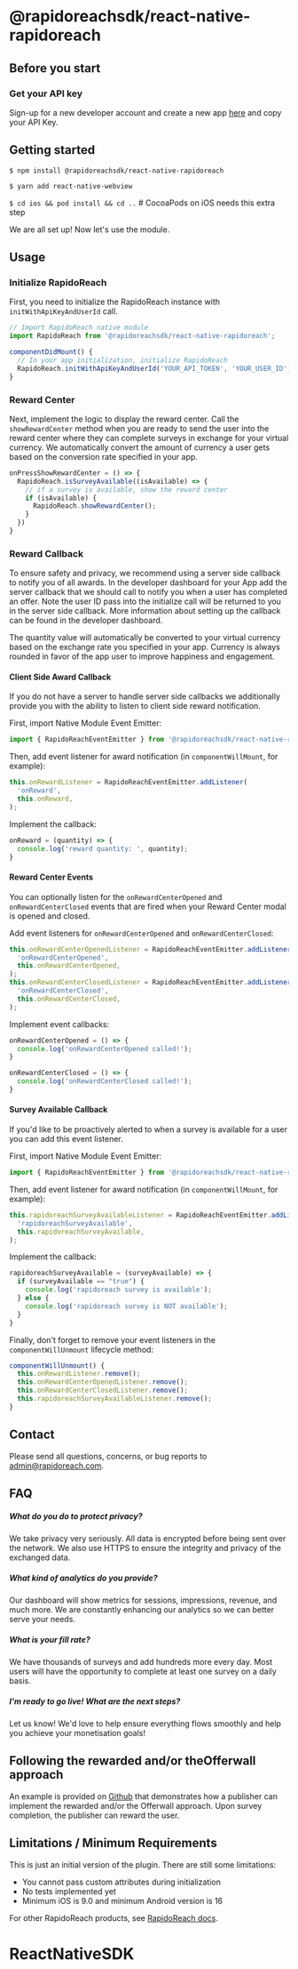 # @rapidoreachsdk/react-native-rapidoreach

## Before you start

### Get your API key

Sign-up for a new developer account and create a new app [here](https://www.rapidoreach.com/) and copy your API Key.

## Getting started

`$ npm install @rapidoreachsdk/react-native-rapidoreach`

`$ yarn add react-native-webview`

`$ cd ios && pod install && cd ..` # CocoaPods on iOS needs this extra step

We are all set up! Now let's use the module.

## Usage

### Initialize RapidoReach
First, you need to initialize the RapidoReach instance with `initWithApiKeyAndUserId` call.
```javascript
// Import RapidoReach native module
import RapidoReach from '@rapidoreachsdk/react-native-rapidoreach';

componentDidMount() {
  // In your app initialization, initialize RapidoReach
  RapidoReach.initWithApiKeyAndUserId('YOUR_API_TOKEN', 'YOUR_USER_ID');
}
```

### Reward Center
Next, implement the logic to display the reward center. Call the `showRewardCenter` method when you are ready to send the user into the reward center where they can complete surveys in exchange for your virtual currency. We automatically convert the amount of currency a user gets based on the conversion rate specified in your app.

```javascript
onPressShowRewardCenter = () => {
  RapidoReach.isSurveyAvailable((isAvailable) => {
    // if a survey is available, show the reward center
    if (isAvailable) {
      RapidoReach.showRewardCenter();
    }
  })
}
```

### Reward Callback

To ensure safety and privacy, we recommend using a server side callback to notify you of all awards. In the developer dashboard for your App add the server callback that we should call to notify you when a user has completed an offer. Note the user ID pass into the initialize call will be returned to you in the server side callback. More information about setting up the callback can be found in the developer dashboard.

The quantity value will automatically be converted to your virtual currency based on the exchange rate you specified in your app. Currency is always rounded in favor of the app user to improve happiness and engagement.

#### Client Side Award Callback

If you do not have a server to handle server side callbacks we additionally provide you with the ability to listen to client side reward notification. 

First, import Native Module Event Emitter:
```javascript
import { RapidoReachEventEmitter } from '@rapidoreachsdk/react-native-rapidoreach';
```

Then, add event listener for award notification (in `componentWillMount`, for example):
```javascript
this.onRewardListener = RapidoReachEventEmitter.addListener(
  'onReward',
  this.onReward,
);
```

Implement the callback:
```javascript
onReward = (quantity) => {
  console.log('reward quantity: ', quantity);
}
```

#### Reward Center Events

You can optionally listen for the `onRewardCenterOpened` and `onRewardCenterClosed` events that are fired when your Reward Center modal is opened and closed.

Add event listeners for `onRewardCenterOpened` and `onRewardCenterClosed`:

```javascript
this.onRewardCenterOpenedListener = RapidoReachEventEmitter.addListener(
  'onRewardCenterOpened',
  this.onRewardCenterOpened,
);
this.onRewardCenterClosedListener = RapidoReachEventEmitter.addListener(
  'onRewardCenterClosed',
  this.onRewardCenterClosed,
);
```

Implement event callbacks:
```javascript
onRewardCenterOpened = () => {
  console.log('onRewardCenterOpened called!');
}

onRewardCenterClosed = () => {
  console.log('onRewardCenterClosed called!');
}
```

#### Survey Available Callback

If you'd like to be proactively alerted to when a survey is available for a user you can add this event listener. 

First, import Native Module Event Emitter:
```javascript
import { RapidoReachEventEmitter } from '@rapidoreachsdk/react-native-rapidoreach';
```

Then, add event listener for award notification (in `componentWillMount`, for example):
```javascript
this.rapidoreachSurveyAvailableListener = RapidoReachEventEmitter.addListener(
  'rapidoreachSurveyAvailable',
  this.rapidoreachSurveyAvailable,
);
```

Implement the callback:
```javascript
rapidoreachSurveyAvailable = (surveyAvailable) => {
  if (surveyAvailable == "true") {
    console.log('rapidoreach survey is available');
  } else {
    console.log('rapidoreach survey is NOT available');
  }
}
```

Finally, don't forget to remove your event listeners in the `componentWillUnmount` lifecycle method:
```javascript
componentWillUnmount() {
  this.onRewardListener.remove();
  this.onRewardCenterOpenedListener.remove();
  this.onRewardCenterClosedListener.remove();
  this.rapidoreachSurveyAvailableListener.remove();
}
```

## Contact
Please send all questions, concerns, or bug reports to admin@rapidoreach.com.

## FAQ
##### What do you do to protect privacy?
We take privacy very seriously. All data is encrypted before being sent over the network. We also use HTTPS to ensure the integrity and privacy of the exchanged data.

##### What kind of analytics do you provide?

Our dashboard will show metrics for sessions, impressions, revenue, and much more. We are constantly enhancing our analytics so we can better serve your needs.

##### What is your fill rate?

We have thousands of surveys and add hundreds more every day. Most users will have the opportunity to complete at least one survey on a daily basis.

##### I'm ready to go live! What are the next steps?

Let us know! We'd love to help ensure everything flows smoothly and help you achieve your monetisation goals!


## Following the rewarded and/or theOfferwall approach

An example is provided on [Github](https://github.com/rapidoreach/ReactNativeSDK) that demonstrates how a publisher can implement the rewarded and/or the Offerwall approach. Upon survey completion, the publisher can reward the user.


## Limitations / Minimum Requirements

This is just an initial version of the plugin. There are still some
limitations:

- You cannot pass custom attributes during initialization
- No tests implemented yet
- Minimum iOS is 9.0 and minimum Android version is 16

For other RapidoReach products, see
[RapidoReach docs](https://www.rapidoreach.com/docs).

# ReactNativeSDK


